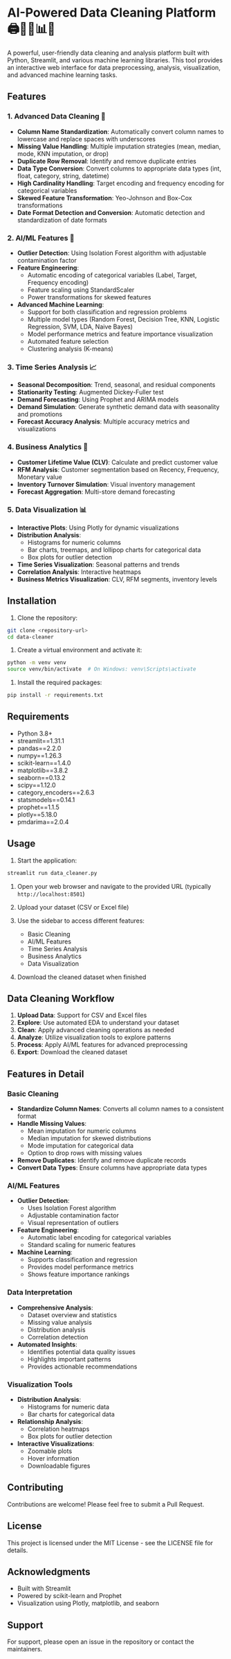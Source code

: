 # AI-Powered Data Cleaning Platform 🖨️💎🛁📊🤖

A powerful, user-friendly data cleaning and analysis platform built with Python, Streamlit, and various machine learning libraries. This tool provides an interactive web interface for data preprocessing, analysis, visualization, and advanced machine learning tasks.

## Features

### 1. Advanced Data Cleaning 🧹

- **Column Name Standardization**: Automatically convert column names to lowercase and replace spaces with underscores
- **Missing Value Handling**: Multiple imputation strategies (mean, median, mode, KNN imputation, or drop)
- **Duplicate Row Removal**: Identify and remove duplicate entries
- **Data Type Conversion**: Convert columns to appropriate data types (int, float, category, string, datetime)
- **High Cardinality Handling**: Target encoding and frequency encoding for categorical variables
- **Skewed Feature Transformation**: Yeo-Johnson and Box-Cox transformations
- **Date Format Detection and Conversion**: Automatic detection and standardization of date formats

### 2. AI/ML Features 🤖

- **Outlier Detection**: Using Isolation Forest algorithm with adjustable contamination factor
- **Feature Engineering**:
  - Automatic encoding of categorical variables (Label, Target, Frequency encoding)
  - Feature scaling using StandardScaler
  - Power transformations for skewed features
- **Advanced Machine Learning**:
  - Support for both classification and regression problems
  - Multiple model types (Random Forest, Decision Tree, KNN, Logistic Regression, SVM, LDA, Naive Bayes)
  - Model performance metrics and feature importance visualization
  - Automated feature selection
  - Clustering analysis (K-means)

### 3. Time Series Analysis 📈

- **Seasonal Decomposition**: Trend, seasonal, and residual components
- **Stationarity Testing**: Augmented Dickey-Fuller test
- **Demand Forecasting**: Using Prophet and ARIMA models
- **Demand Simulation**: Generate synthetic demand data with seasonality and promotions
- **Forecast Accuracy Analysis**: Multiple accuracy metrics and visualizations

### 4. Business Analytics 💼

- **Customer Lifetime Value (CLV)**: Calculate and predict customer value
- **RFM Analysis**: Customer segmentation based on Recency, Frequency, Monetary value
- **Inventory Turnover Simulation**: Visual inventory management
- **Forecast Aggregation**: Multi-store demand forecasting

### 5. Data Visualization 📊

- **Interactive Plots**: Using Plotly for dynamic visualizations
- **Distribution Analysis**:
  - Histograms for numeric columns
  - Bar charts, treemaps, and lollipop charts for categorical data
  - Box plots for outlier detection
- **Time Series Visualization**: Seasonal patterns and trends
- **Correlation Analysis**: Interactive heatmaps
- **Business Metrics Visualization**: CLV, RFM segments, inventory levels

## Installation

1. Clone the repository:

```bash
git clone <repository-url>
cd data-cleaner
```

1. Create a virtual environment and activate it:

```bash
python -m venv venv
source venv/bin/activate  # On Windows: venv\Scripts\activate
```

1. Install the required packages:

```bash
pip install -r requirements.txt
```

## Requirements

- Python 3.8+
- streamlit==1.31.1
- pandas==2.2.0
- numpy==1.26.3
- scikit-learn==1.4.0
- matplotlib==3.8.2
- seaborn==0.13.2
- scipy==1.12.0
- category_encoders==2.6.3
- statsmodels==0.14.1
- prophet==1.1.5
- plotly==5.18.0
- pmdarima==2.0.4

## Usage

1. Start the application:

```bash
streamlit run data_cleaner.py
```

1. Open your web browser and navigate to the provided URL (typically `http://localhost:8501`)

1. Upload your dataset (CSV or Excel file)

1. Use the sidebar to access different features:
   - Basic Cleaning
   - AI/ML Features
   - Time Series Analysis
   - Business Analytics
   - Data Visualization

1. Download the cleaned dataset when finished

## Data Cleaning Workflow

1. **Upload Data**: Support for CSV and Excel files
1. **Explore**: Use automated EDA to understand your dataset
1. **Clean**: Apply advanced cleaning operations as needed
1. **Analyze**: Utilize visualization tools to explore patterns
1. **Process**: Apply AI/ML features for advanced preprocessing
1. **Export**: Download the cleaned dataset

## Features in Detail

### Basic Cleaning

- **Standardize Column Names**: Converts all column names to a consistent format
- **Handle Missing Values**:  
  - Mean imputation for numeric columns
  - Median imputation for skewed distributions
  - Mode imputation for categorical data
  - Option to drop rows with missing values
- **Remove Duplicates**: Identify and remove duplicate records
- **Convert Data Types**: Ensure columns have appropriate data types

### AI/ML Features

- **Outlier Detection**:
  - Uses Isolation Forest algorithm
  - Adjustable contamination factor
  - Visual representation of outliers
- **Feature Engineering**:
  - Automatic label encoding for categorical variables
  - Standard scaling for numeric features
- **Machine Learning**:
  - Supports classification and regression
  - Provides model performance metrics
  - Shows feature importance rankings

### Data Interpretation

- **Comprehensive Analysis**:
  - Dataset overview and statistics
  - Missing value analysis
  - Distribution analysis
  - Correlation detection
- **Automated Insights**:
  - Identifies potential data quality issues
  - Highlights important patterns
  - Provides actionable recommendations

### Visualization Tools

- **Distribution Analysis**:
  - Histograms for numeric data
  - Bar charts for categorical data
- **Relationship Analysis**:
  - Correlation heatmaps
  - Box plots for outlier detection
- **Interactive Visualizations**:
  - Zoomable plots
  - Hover information
  - Downloadable figures

## Contributing

Contributions are welcome! Please feel free to submit a Pull Request.

## License

This project is licensed under the MIT License - see the LICENSE file for details.

## Acknowledgments

- Built with Streamlit
- Powered by scikit-learn and Prophet
- Visualization using Plotly, matplotlib, and seaborn

## Support

For support, please open an issue in the repository or contact the maintainers.
